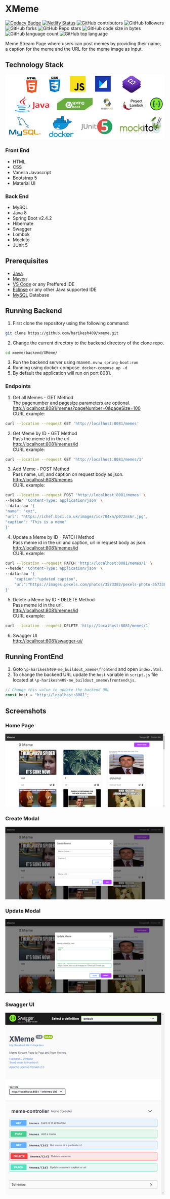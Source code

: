 # XMeme
[![Codacy Badge](https://api.codacy.com/project/badge/Grade/b85b0b45ad2345f881be5b1d9df5d13e)](https://app.codacy.com/gh/harikesh409/xmeme?utm_source=github.com&utm_medium=referral&utm_content=harikesh409/xmeme&utm_campaign=Badge_Grade)
[![Netlify Status](https://api.netlify.com/api/v1/badges/b1b59b4a-94c3-4374-a5f6-75dd2487eeee/deploy-status)](https://app.netlify.com/sites/harikesh-xmeme/deploys)
![GitHub contributors](https://img.shields.io/github/contributors/harikesh409/xmeme)
![GitHub followers](https://img.shields.io/github/followers/harikesh409?label=Follow&style=flat)
![GitHub forks](https://img.shields.io/github/forks/harikesh409/xmeme?label=Fork&style=flat)
![GitHub Repo stars](https://img.shields.io/github/stars/harikesh409/xmeme?label=Star)
![GitHub code size in bytes](https://img.shields.io/github/languages/code-size/harikesh409/xmeme)
![GitHub language count](https://img.shields.io/github/languages/count/harikesh409/xmeme)
![GitHub top language](https://img.shields.io/github/languages/top/harikesh409/xmeme)

Meme Stream Page where users can post memes by providing their name, a caption for the meme and the URL for the meme image as input.
## Technology Stack
[![Tech Stack](techstack.png "Tech Stack")](techstack.png "Tech Stack")
### Front End
- HTML
- CSS
- Vannila Javascript
- Bootstrap 5
- Material UI
### Back End
- MySQL
- Java 8
- Spring Boot v2.4.2
- Hibernate
- Swagger
- Lombok
- Mockito
- JUnit 5
## Prerequisites
- [Java](https://www.java.com/en/download/ "Java 8+")
- [Maven](http://https://maven.apache.org/download.cgi "Maven")
- [VS Code](https://code.visualstudio.com/download "VS Code") or any Preffered IDE
- [Eclipse](https://www.eclipse.org/downloads/ "Eclipse") or any other Java supported IDE
- [MySQL](https://www.mysql.com/downloads/ "MySQL") Database
## Running Backend
1.  First clone the repository using the following command:
```bash
git clone https://github.com/harikesh409/xmeme.git
```
2. Change the current directory to the backend directory of the clone repo.
```bash
cd xmeme/backend/XMeme/
```
3. Run the backend server using maven.
```mvnw spring-boot:run```
4.  Running using docker-compose.
```docker-compose up -d```
5. By default the application will run on port 8081.

### Endpoints
1. Get all Memes - GET Method <br>
The pagenumber and pagesize parameters are optional.<br>
[http://localhost:8081/memes?pageNumber=0&pageSize=100](http://localhost:8081/memes?pageNumber=0&pageSize=100 "http://localhost:8081/memes?pageNumber=0&pageSize=100")
<br>CURL example:
```bash
curl --location --request GET 'http://localhost:8081/memes'
```
2. Get Meme by ID - GET Method <br>
Pass the meme id in the url.<br>
[http://localhost:8081/memes/id](http://localhost:8081/memes/id "http://localhost:8081/memes/id")
<br>CURL example:
```bash
curl --location --request GET 'http://localhost:8081/memes/1'
```
3. Add Meme - POST Method<br>
Pass name, url, and caption on request body as json.<br>
[http://localhost:8081/memes](http://localhost:8081/memes "http://localhost:8081/memes")
<br>CURL example:
```bash
curl --location --request POST 'http://localhost:8081/memes' \
--header 'Content-Type: application/json' \
--data-raw '{
"name": "xyz",
"url": "https://ichef.bbci.co.uk/images/ic/704xn/p072ms6r.jpg",
"caption": "This is a meme"
}'
```
4. Update a Meme by ID - PATCH Method<br>
Pass meme id in the url and caption, url in request body as json.<br>
[http://localhost:8081/memes/id](http://localhost:8081/memes/id "http://localhost:8081/memes/id")
<br>CURL example:
```bash
curl --location --request PATCH 'http://localhost:8081/memes/1' \
--header 'Content-Type: application/json' \
--data-raw '{
	"caption":"updated caption",
	"url":"https://images.pexels.com/photos/3573382/pexels-photo-3573382.jpeg"
}'
```
5. Delete a Meme by ID - DELETE Method<br>
Pass meme id in the url.<br>
[http://localhost:8081/memes/id](http://localhost:8081/memes/id "http://localhost:8081/memes/id")
<br>CURL example:
```bash
curl --location --request DELETE 'http://localhost:8081/memes/1'
```
6. Swagger UI<br>
[http://localhost:8081/swagger-ui/](http://localhost:8081/swagger-ui/ "http://localhost:8081/swagger-ui/")

## Running FrontEnd
1. Goto `\p-harikesh409-me_buildout_xmeme\frontend` and open `index.html`.
2. To change the backend URL update the `host` variable in `script.js` file located at `\p-harikesh409-me_buildout_xmeme\frontend\js`.
```js
// Change this value to update the backend URL
const host = "http://localhost:8081";
```
## Screenshots
### Home Page
[![Home Page](screenshots/homepage.png "Home Page")](screenshots/homepage.png "Home Page")
### Create Modal
[![Create Modal](screenshots/create.png "Create Modal")](screenshots/create.png "Create Modal")
### Update Modal
[![Update Modal](screenshots/update.png "Update Modal")](screenshots/update.png "Update Modal")
### Swagger UI
[![Swagger UI](screenshots/swagger-ui.png "Swagger UI")](screenshots/swagger-ui.png "Swagger UI")
